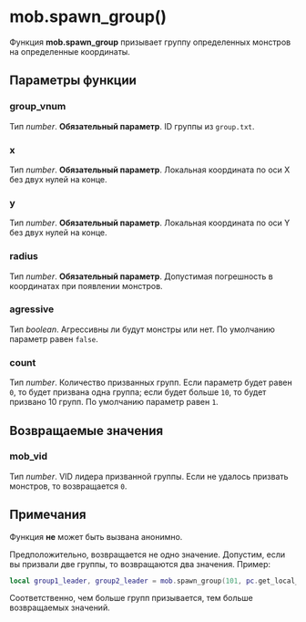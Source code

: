 # mob.spawn_group()
Функция **mob.spawn_group** призывает группу определенных монстров на определенные координаты.

## Параметры функции
### group_vnum
Тип *number*. **Обязательный параметр**. ID группы из `group.txt`.

### x
Тип *number*. **Обязательный параметр**. Локальная координата по оси X без двух нулей на конце.

### y
Тип *number*. **Обязательный параметр**. Локальная координата по оси Y без двух нулей на конце.

### radius
Тип *number*. **Обязательный параметр**. Допустимая погрешность в координатах при появлении монстров.

### agressive
Тип *boolean*. Агрессивны ли будут монстры или нет. По умолчанию параметр равен `false`.

### count
Тип *number*. Количество призванных групп. Если параметр будет равен `0`, то будет призвана одна группа; если будет больше `10`, то будет призвано 10 групп. По умолчанию параметр равен `1`.

## Возвращаемые значения
### mob_vid
Тип *number*. VID лидера призванной группы. Если не удалось призвать монстров, то возвращается `0`.

## Примечания
Функция **не** может быть вызвана анонимно.

Предположительно, возвращается не одно значение. Допустим, если вы призвали две группы, то возвращаются два значения. Пример:

````lua
local group1_leader, group2_leader = mob.spawn_group(101, pc.get_local_x(), pc.get_local_y(), 0, false, 2)
````

Соответственно, чем больше групп призывается, тем больше возвращаемых значений.